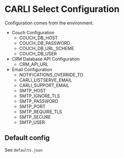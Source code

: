 # CARLI Select Configuration

Configuration comes from the environment.

* Couch Configuration
    * COUCH_DB_HOST
    * COUCH_DB_PASSWORD
    * COUCH_DB_URL_SCHEME
    * COUCH_DB_USER
* CRM Database API Configuration
    * CRM_API_URL
* Email Configuration
    * NOTIFICATIONS_OVERRIDE_TO
    * CARLI_LISTSERVE_EMAIL
    * CARLI_SUPPORT_EMAIL
    * SMTP_HOST
    * SMTP_IGNORE_TLS
    * SMTP_PASSWORD
    * SMTP_PORT
    * SMTP_REQUIRE_TLS
    * SMTP_SECURE
    * SMTP_USER

## Default config

See `defaults.json`
